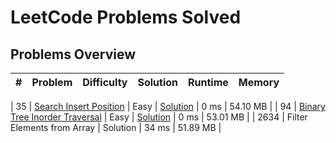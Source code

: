 # LeetCode Problems Solved

## Problems Overview

| # | Problem | Difficulty | Solution | Runtime | Memory 
|---|---------|------------|----------|---------|---------|

| 35 | [Search Insert Position](https://leetcode.com/problems/search-insert-position/) | Easy | [Solution](./search_insert_position.js) | 0 ms | 54.10 MB | 
| 94 | [Binary Tree Inorder Traversal](https://leetcode.com/problems/binary-tree-inorder-traversal/) | Easy | [Solution](./binTree_inorderTraversal.js) | 0 ms | 53.01 MB | 
| 2634 | Filter Elements from Array | Solution | 34 ms | 51.89 MB |


